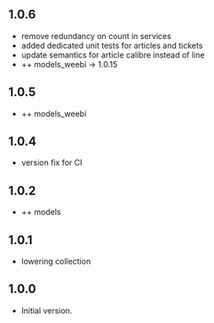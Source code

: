 ## 1.0.6 

- remove redundancy on count in services
- added dedicated unit tests for articles and tickets
- update semantics for article calibre instead of line
- ++ models_weebi -> 1.0.15

## 1.0.5

- ++ models_weebi

## 1.0.4

- version fix for CI

## 1.0.2

- ++ models

## 1.0.1

- lowering collection 

## 1.0.0

- Initial version.
